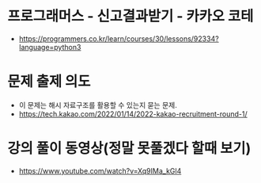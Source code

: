 # 프로그래머스 - 신고결과받기 - 카카오 코테
- https://programmers.co.kr/learn/courses/30/lessons/92334?language=python3

# 문제 출제 의도
- 이 문제는 해시 자료구조를 활용할 수 있는지 묻는 문제.
- https://tech.kakao.com/2022/01/14/2022-kakao-recruitment-round-1/

# 강의 풀이 동영상(정말 못풀겠다 할때 보기)
- https://www.youtube.com/watch?v=Xq9IMa_kGl4
